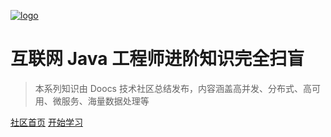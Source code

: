 [![logo](./images/icon.png)](https://github.com/doocs/advanced-java)

# 互联网 Java 工程师进阶知识完全扫盲

> 本系列知识由 Doocs 技术社区总结发布，内容涵盖高并发、分布式、高可用、微服务、海量数据处理等

[社区首页](https://doocs.github.io)
[开始学习](#互联网-java-工程师进阶知识完全扫盲)
